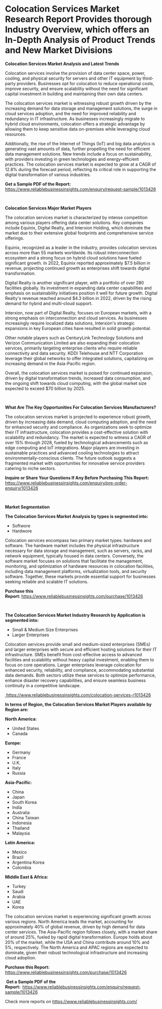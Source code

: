 <p><h1>Colocation Services Market Research Report Provides thorough Industry Overview, which offers an In-Depth Analysis of Product Trends and New Market Divisions</h1></p><p><strong>Colocation Services Market Analysis and Latest Trends</strong></p>
<p><p>Colocation services involve the provision of data center space, power, cooling, and physical security for servers and other IT equipment by third-party providers. Businesses opt for colocation to reduce operational costs, improve security, and ensure scalability without the need for significant capital investment in building and maintaining their own data centers.</p><p>The colocation services market is witnessing robust growth driven by the increasing demand for data storage and management solutions, the surge in cloud services adoption, and the need for improved reliability and redundancy in IT infrastructure. As businesses increasingly migrate to hybrid cloud environments, colocation offers a strategic advantage by allowing them to keep sensitive data on-premises while leveraging cloud resources.</p><p>Additionally, the rise of the Internet of Things (IoT) and big data analytics is generating vast amounts of data, further propelling the need for efficient data management solutions. New trends include a focus on sustainability, with providers investing in green technologies and energy-efficient practices. The colocation services market is expected to grow at a CAGR of 12.8% during the forecast period, reflecting its critical role in supporting the digital transformation of various industries.</p></p>
<p><strong>Get a Sample PDF of the Report:&nbsp;</strong> <a href="https://www.reliablebusinessinsights.com/enquiry/request-sample/1013426?utm_campaign=2779&utm_medium=2&utm_source=Github&utm_content=ia&utm_term=06032025&utm_id=colocation-services">https://www.reliablebusinessinsights.com/enquiry/request-sample/1013426</a></p>
<p>&nbsp;</p>
<p><strong>Colocation Services Major Market Players</strong></p>
<p><p>The colocation services market is characterized by intense competition among various players offering data center solutions. Key companies include Equinix, Digital Realty, and Interxion Holding, which dominate the market due to their extensive global footprints and comprehensive service offerings. </p><p>Equinix, recognized as a leader in the industry, provides colocation services across more than 55 markets worldwide. Its robust interconnection ecosystem and a strong focus on hybrid cloud solutions have fueled significant growth. In 2022, Equinix reported approximately $7.5 billion in revenue, projecting continued growth as enterprises shift towards digital transformation.</p><p>Digital Realty is another significant player, with a portfolio of over 280 facilities globally. Its investment in expanding data center capabilities and emphasis on sustainability initiatives position it well for future growth. Digital Realty's revenue reached around $4.3 billion in 2022, driven by the rising demand for hybrid and multi-cloud support.</p><p>Interxion, now part of Digital Realty, focuses on European markets, with a strong emphasis on interconnection and cloud services. As businesses increasingly require localized data solutions, Interxion's strategic expansions in key European cities have resulted in solid growth potential.</p><p>Other notable players such as CenturyLink Technology Solutions and Verizon Communication Limited are also expanding their colocation services, primarily targeting enterprise clients who require reliable connectivity and data security. KDDI Telehouse and NTT Corporation leverage their global networks to offer integrated solutions, capitalizing on increasing demand in the Asia-Pacific region.</p><p>Overall, the colocation services market is poised for continued expansion, driven by digital transformation trends, increased data consumption, and the ongoing shift towards cloud computing, with the global market size expected to exceed $70 billion by 2025.</p></p>
<p>&nbsp;</p>
<p><strong>What Are The Key Opportunities For Colocation Services Manufacturers?</strong></p>
<p><p>The colocation services market is projected to experience robust growth, driven by increasing data demand, cloud computing adoption, and the need for enhanced security and compliance. As organizations seek to optimize their IT infrastructure, colocation provides a cost-effective solution with scalability and redundancy. The market is expected to witness a CAGR of over 15% through 2028, fueled by technological advancements such as edge computing and IoT integrations. Major players are investing in sustainable practices and advanced cooling technologies to attract environmentally-conscious clients. The future outlook suggests a fragmented market with opportunities for innovative service providers catering to niche sectors.</p></p>
<p><strong>Inquire or Share Your Questions If Any Before Purchasing This Report:</strong> <a href="https://www.reliablebusinessinsights.com/enquiry/pre-order-enquiry/1013426?utm_campaign=2779&utm_medium=2&utm_source=Github&utm_content=ia&utm_term=06032025&utm_id=colocation-services">https://www.reliablebusinessinsights.com/enquiry/pre-order-enquiry/1013426</a></p>
<p>&nbsp;</p>
<p><strong>Market Segmentation</strong></p>
<p><strong>The Colocation Services Market Analysis by types is segmented into:</strong></p>
<p><ul><li>Softwore</li><li>Hardwore</li></ul></p>
<p><p>Colocation services encompass two primary market types: hardware and software. The hardware market includes the physical infrastructure necessary for data storage and management, such as servers, racks, and network equipment, typically housed in data centers. Conversely, the software market focuses on solutions that facilitate the management, monitoring, and optimization of hardware resources in colocation facilities, including data management platforms, virtualization tools, and security software. Together, these markets provide essential support for businesses seeking reliable and scalable IT solutions.</p></p>
<p><strong>Purchase this Report:&nbsp;</strong><a href="https://www.reliablebusinessinsights.com/purchase/1013426?utm_campaign=2779&utm_medium=2&utm_source=Github&utm_content=ia&utm_term=06032025&utm_id=colocation-services">https://www.reliablebusinessinsights.com/purchase/1013426</a></p>
<p>&nbsp;</p>
<p><strong>The Colocation Services Market Industry Research by Application is segmented into:</strong></p>
<p><ul><li>Small & Medium Size Enterprises</li><li>Larger Enterprises</li></ul></p>
<p><p>Colocation services provide small and medium-sized enterprises (SMEs) and larger enterprises with secure and efficient hosting solutions for their IT infrastructure. SMEs benefit from cost-effective access to advanced facilities and scalability without heavy capital investment, enabling them to focus on core operations. Larger enterprises leverage colocation for enhanced security, reliability, and compliance, accommodating substantial data demands. Both sectors utilize these services to optimize performance, enhance disaster recovery capabilities, and ensure seamless business continuity in a competitive landscape.</p></p>
<p><a href="https://www.reliablebusinessinsights.com/colocation-services-r1013426?utm_campaign=2779&utm_medium=2&utm_source=Github&utm_content=ia&utm_term=06032025&utm_id=colocation-services">&nbsp;https://www.reliablebusinessinsights.com/colocation-services-r1013426</a></p>
<p><strong>In terms of Region, the Colocation Services Market Players available by Region are:</strong></p>
<p>
    <p> <strong> North America: </strong>
        <ul>
            <li>United States</li>
            <li>Canada</li>
        </ul>
        </p> 
    <p> <strong> Europe: </strong>
        <ul>
            <li>Germany</li>
            <li>France</li>
            <li>U.K.</li>
            <li>Italy</li>
            <li>Russia</li>
        </ul>
        </p> 
    <p> <strong> Asia-Pacific: </strong>
        <ul>
            <li>China</li>
            <li>Japan</li>
            <li>South Korea</li>
            <li>India</li>
            <li>Australia</li>
            <li>China Taiwan</li>
            <li>Indonesia</li>
            <li>Thailand</li>
            <li>Malaysia</li>
        </ul>
        </p> 
    <p> <strong> Latin America: </strong>
        <ul>
            <li>Mexico</li>
            <li>Brazil</li>
            <li>Argentina Korea</li>
            <li>Colombia</li>
        </ul>
        </p> 
    <p> <strong> Middle East & Africa: </strong>
        <ul>
            <li>Turkey</li>
            <li>Saudi</li>
            <li>Arabia</li>
            <li>UAE</li>
            <li>Korea</li>
        </ul>
    </p>
    </p>
<p><p>The colocation services market is experiencing significant growth across various regions. North America leads the market, accounting for approximately 40% of global revenue, driven by high demand for data center services. The Asia-Pacific region follows closely, with a market share of around 25%, fueled by rapid digital transformation. Europe holds about 20% of the market, while the USA and China contribute around 10% and 5%, respectively. The North America and APAC regions are expected to dominate, given their robust technological infrastructure and increasing cloud adoption.</p></p>
<p><strong>Purchase this Report: </strong><a href="https://www.reliablebusinessinsights.com/purchase/1013426?utm_campaign=2779&utm_medium=2&utm_source=Github&utm_content=ia&utm_term=06032025&utm_id=colocation-services">https://www.reliablebusinessinsights.com/purchase/1013426</a></p>
<p>&nbsp;<strong>Get a Sample PDF of the Report:&nbsp;&nbsp;</strong><a href="https://www.reliablebusinessinsights.com/enquiry/request-sample/1013426?utm_campaign=2779&utm_medium=2&utm_source=Github&utm_content=ia&utm_term=06032025&utm_id=colocation-services">https://www.reliablebusinessinsights.com/enquiry/request-sample/1013426</a></p>
<p><strong></strong></p>
<p>Check more reports on <a href="https://www.reliablebusinessinsights.com/?utm_campaign=2779&utm_medium=2&utm_source=Github&utm_content=ia&utm_term=06032025&utm_id=colocation-services">https://www.reliablebusinessinsights.com/</a></p>